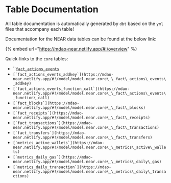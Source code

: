 # Table Documentation

All table documentation is automatically generated by `dbt` based on the `yml` files that accompany each table!

Documentation for the NEAR data tables can be found at the below link:

{% embed url="https://mdao-near.netlify.app/#!/overview" %}

Quick-links to the `core` tables:

* ``[`fact_actions_events`](https://mdao-near.netlify.app/#!/model/model.near.core\_\_fact\_actions\_events)
* ``[`fact_actions_events_addkey`](https://mdao-near.netlify.app/#!/model/model.near.core\_\_fact\_actions\_events\_addkey)``
* ``[`fact_actions_events_function_call`](https://mdao-near.netlify.app/#!/model/model.near.core\_\_fact\_actions\_events\_function\_call)``
* ``[`fact_blocks`](https://mdao-near.netlify.app/#!/model/model.near.core\_\_fact\_blocks)``
* ``[`fact_receipts`](https://mdao-near.netlify.app/#!/model/model.near.core\_\_fact\_receipts)``
* ``[`fact_transactions`](https://mdao-near.netlify.app/#!/model/model.near.core\_\_fact\_transactions)``
* ``[`fact_transfers`](https://mdao-near.netlify.app/#!/model/model.near.core\_\_fact\_transfers)``
* ``[`metrics_active_wallets`](https://mdao-near.netlify.app/#!/model/model.near.core\_\_metrics\_active\_wallets)``
* ``[`metrics_daily_gas`](https://mdao-near.netlify.app/#!/model/model.near.core\_\_metrics\_daily\_gas)``
* ``[`metrics_daily_transaction`](https://mdao-near.netlify.app/#!/model/model.near.core\_\_metrics\_daily\_transactions)``
